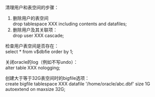 清理用户和表空间的步骤：   
1. 删除用户的表空间   
drop tablespace XXX including contents and datafiles;   
2. 删除用户及其关联项：   
drop user XXX cascade;   
   
检查用户表空间是否存在：   
select * from v$dbfie order by 1;   
   
关闭oracle的log（例如不写undo）：   
alter table XXX nologging;   
   
创建大于等于32G表空间时的bigfile选项：   
create bigfile tablespace XXX datafile '/home/oracle/abc.dbf' size 1G autoextend on maxsize 32G;
